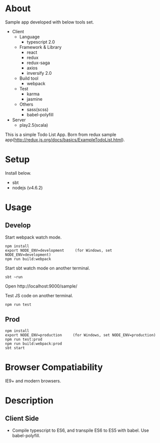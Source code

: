 # About

Sample app developed with below tools set.

* Client
  * Language
    * typescript 2.0
  * Framework & Library
    * react
    * redux
    * redux-saga
    * axios
    * inversify 2.0 
  * Build tool
    * webpack
  * Test
    * karma
    * jasmine
  * Others
    * sass(scss)
    * babel-polyfill
* Server    
  * play2.5(scala)

This is a simple Todo List App. 
Born from redux sample app(http://redux.js.org/docs/basics/ExampleTodoList.html).

# Setup

Install below.

* sbt
* nodejs (v4.6.2)

# Usage

## Develop

Start webpack watch mode.

```
npm install
export NODE_ENV=development     (for Windows, set NODE_ENV=development)
npm run build:webpack
```

Start sbt watch mode on another terminal.

```
sbt ~run

```

Open http://localhost:9000/sample/

Test JS code on another terminal.

```
npm run test
```

## Prod

```
npm install
export NODE_ENV=production     (for Windows, set NODE_ENV=production)
npm run test:prod
npm run build:webpack:prod
sbt start
```

# Browser Compatiability

IE9+ and modern browsers.

# Description

## Client Side

* Compile typescript to ES6, and transpile ES6 to ES5 with babel. Use babel-polyfill.
